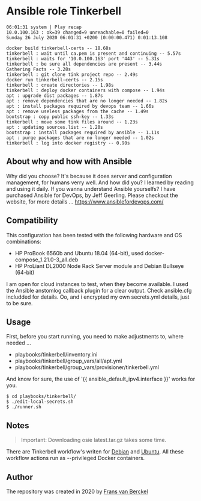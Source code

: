 # Ansible role Tinkerbell

```
06:01:31 system | Play recap
10.0.100.163 : ok=39 changed=9 unreachable=0 failed=0
Sunday 26 July 2020 06:01:31 +0200 (0:00:00.471) 0:01:13.108

docker build tinkerbell-certs -- 18.68s
tinkerbell : wait until ca.pem is present and continuing -- 5.57s
tinkerbell : waits for '10.0.100.163' port '443' -- 5.31s
tinkerbell : be sure all dependencies are present -- 3.44s
Gathering Facts -- 3.28s
tinkerbell : git clone tink project repo -- 2.49s
docker run tinkerbell-certs -- 2.15s
tinkerbell : create directories -- 1.98s
tinkerbell : deploy docker containers with compose -- 1.94s
apt : upgrade dist packages -- 1.87s
apt : remove dependencies that are no longer needed -- 1.82s
apt : install packages required by devops team -- 1.66s
apt : remove useless packages from the cache -- 1.49s
bootstrap : copy public ssh-key -- 1.33s
tinkerbell : move some tink files around -- 1.23s
apt : updating sources.list -- 1.20s
bootstrap : install packages required by ansible -- 1.11s
apt : purge packages that are no longer needed -- 1.02s
tinkerbell : log into docker registry -- 0.90s
```
## About why and how with Ansible
Why did you choose? It's because it does server and configuration management, for humans verry well. And how did you? I learned by reading and using it daily. If you wanna understand Ansible yourselfs? I have purchased Ansible for DevOps, by Jeff Geerling. Please checkout the website, for more details ... https://www.ansiblefordevops.com/

## Compatibility

This configuration has been tested with the following hardware and OS combinations:

  - HP ProBook 6560b and Ubuntu 18.04 (64-bit), used docker-compose_1.21.0-3_all.deb
  - HP ProLiant DL2000 Node Rack Server module and Debian Bullseye (64-bit)

I am open for cloud instances to test, when they become available. I used the Ansible anstomlog callback plugin for a clear output. Check ansible.cfg includded for details. Oo, and i encrypted my own secrets.yml details, just to be sure.

## Usage

First, before you start running, you need to make adjustments to, where needed ...

- playbooks/tinkerbell/inventory.ini
- playbooks/tinkerbell/group_vars/all/apt.yml
- playbooks/tinkerbell/group_vars/provisioner/tinkerbell.yml

And know for sure, the use of '{{ ansible_default_ipv4.interface }}' works for you.

```
$ cd playbooks/tinkerbell/
$ ./edit-local-secrets.sh
$ ./runner.sh
```
## Notes

> Important: Downloading osie latest.tar.gz takes some time.

There are Tinkerbell workflow's writen for [Debian](https://github.com/fransvanberckel/debian-workflow) and [Ubuntu](https://github.com/fransvanberckel/ubuntu-workflow). All these workflow actions run as --privileged Docker containers.

## Author

The repository was created in 2020 by [Frans van Berckel](https://www.fransvanberckel.nl)
